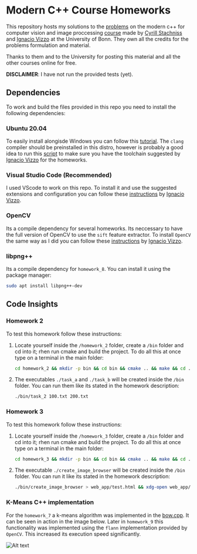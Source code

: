 # Modern C++ Course Homeworks

This repository hosts my solutions to the [problems](https://www.ipb.uni-bonn.de/teaching/cpp-2020/homeworks/) on the modern c++ for computer vision and image proccessing [course](https://www.youtube.com/playlist?list=PLgnQpQtFTOGRM59sr3nSL8BmeMZR9GCIA) made by [Cyrill Stachniss](https://github.com/stachnis) and [Ignacio Vizzo](https://github.com/nachovizzo) at the University of Bonn. They own all the credits for the problems formulation and material.

Thanks to them and to the University for posting this material and all the other courses online for free.

**DISCLAIMER**: I have not run the provided tests (yet).

## Dependencies

To work and build the files provided in this repo you need to install the following dependencies:

### Ubuntu 20.04

To easily install alongisde Windows you can follow this [tutorial](https://itsfoss.com/install-ubuntu-1404-dual-boot-mode-windows-8-81-uefi/). The `clang` compiler should be preinstalled in this distro, however is probably a good idea to run this [script](https://raw.githubusercontent.com/wiki/nachovizzo/must-have-tools/scripts/install_llvm_toolchain.sh) to make sure you have the toolchain suggested by [Ignacio Vizzo](https://github.com/nachovizzo) for the homeworks.

### Visual Studio Code (Recommended)

I used VScode to work on this repo. To install it and use the suggested extensions and configuration you can follow these [instructions](https://github.com/nachovizzo/must-have-tools/wiki#modern-text-editors) by [Ignacio Vizzo](https://github.com/nachovizzo).

### OpenCV

Its a compile dependency for several homeworks. Its neccessary to have the full version of OpenCV to use the `sift` feature extractor. To install `OpenCV` the same way as I did you can follow these [instructions](https://github.com/nachovizzo/example_opencv#prerequisites) by [Ignacio Vizzo](https://github.com/nachovizzo).

### libpng++

Its a compile dependency for `homework_8`. You can install it using the package manager:

```.sh
sudo apt install libpng++-dev
```

## Code Insights

### Homework 2

To test this homework follow these instructions:

1. Locate yourself inside the `/homework_2` folder, create a `/bin` folder and cd into it; rhen run cmake and build the project. To do all this at once type on a terminal in the main folder:

    ```.sh
    cd homework_2 && mkdir -p bin && cd bin && cmake .. && make && cd ..
    ```

2. The executables `./task_a` and `./task_b` will be created inside the `/bin` folder. You can run them like its stated in the homework description:

    ```.sh
    ./bin/task_2 100.txt 200.txt
    ```

### Homework 3

To test this homework follow these instructions:

1. Locate yourself inside the `/homework_3` folder, create a `/bin` folder and cd into it; rhen run cmake and build the project. To do all this at once type on a terminal in the main folder:

    ```.sh
    cd homework_3 && mkdir -p bin && cd bin && cmake .. && make && cd ..
    ```

2. The executable `./create_image_browser` will be created inside the `/bin` folder. You can run it like its stated in the homework description:

    ```.sh
    ./bin/create_image_browser > web_app/test.html && xdg-open web_app/test.html
    ```

### K-Means C++ implementation

For the `homework_7` a k-means algorithm was implemented in the [bow.cpp](homework_7/src/bow.cpp). It can be seen in action in the image below. Later in `homework_9` this functionality was implemented using the `flann`  implementation provided by `OpenCV`. This increased its execution speed significantly. 


![ Alt text](/docs/k_means.gif)

